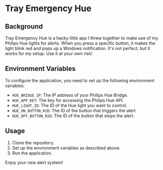 # Tray Emergency Hue

## Background

Tray Emergency Hue is a hacky little app I threw together to make use of my Philips Hue lights for alerts. When you press a specific button, it makes the light blink red and pops up a Windows notification. It's not perfect, but it works for my setup. Use it at your own risk!

## Environment Variables

To configure the application, you need to set up the following environment variables:

- `HUE_BRIDGE_IP`: The IP address of your Philips Hue Bridge.
- `HUE_APP_KEY`: The key for accessing the Philips Hue API.
- `HUE_LIGHT_ID`: The ID of the Hue light you want to control.
- `HUE_ON_BUTTON_RID`: The ID of the button that triggers the alert.
- `HUE_OFF_BUTTON_RID`: The ID of the button that stops the alert.


## Usage

1. Clone the repository.
2. Set up the environment variables as described above.
3. Run the application.

Enjoy your new alert system!
